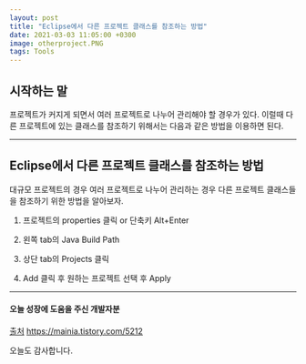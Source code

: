 ```yaml
---
layout: post
title: "Eclipse에서 다른 프로젝트 클래스를 참조하는 방법"
date: 2021-03-03 11:05:00 +0300
image: otherproject.PNG
tags: Tools
---
```


## 시작하는 말  

프로젝트가 커지게 되면서 여러 프로젝트로 나누어 관리해야 할 경우가 있다. 이럴때 다른 프로젝트에 있는 클래스를 참조하기 위해서는 다음과 같은 방법을 이용하면 된다.

***

## Eclipse에서 다른 프로젝트 클래스를 참조하는 방법  

대규모 프로젝트의 경우 여러 프로젝트로 나누어 관리하는 경우 다른 프로젝트 클래스들을 참조하기 위한 방법을 알아보자.  

1. 프로젝트의 properties 클릭 or 단축키 Alt+Enter  

2. 왼쪽 tab의 Java Build Path  

3. 상단 tab의 Projects 클릭  

4. Add 클릭 후 원하는 프로젝트 선택 후 Apply  

***

#### 오늘 성장에 도움을 주신 개발자분  

[출처](https://mainia.tistory.com/5212) https://mainia.tistory.com/5212  

오늘도 감사합니다.  
